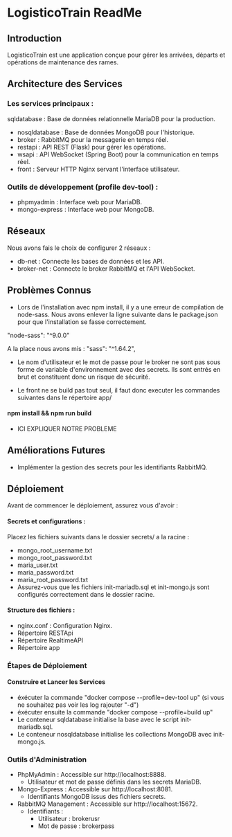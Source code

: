 # LogisticoTrain ReadMe

## Introduction

LogisticoTrain est une application conçue pour gérer les arrivées, départs et opérations de maintenance des rames.

## Architecture des Services

### Les services principaux :

sqldatabase : Base de données relationnelle MariaDB pour la production.

- nosqldatabase : Base de données MongoDB pour l'historique.
- broker : RabbitMQ pour la messagerie en temps réel.
- restapi : API REST (Flask) pour gérer les opérations.
- wsapi : API WebSocket (Spring Boot) pour la communication en temps réel.
- front : Serveur HTTP Nginx servant l'interface utilisateur.

### Outils de développement (profile dev-tool) :

- phpmyadmin : Interface web pour MariaDB.
- mongo-express : Interface web pour MongoDB.

## Réseaux

Nous avons fais le choix de configurer 2 réseaux :

- db-net : Connecte les bases de données et les API.
- broker-net : Connecte le broker RabbitMQ et l'API WebSocket.

## Problèmes Connus

- Lors de l'installation avec npm install, il y a une erreur de compilation de node-sass.
  Nous avons enlever la ligne suivante dans le package.json pour que l'installation se fasse correctement.

"node-sass": "^9.0.0"

A la place nous avons mis : "sass": "^1.64.2",

- Le nom d'utilisateur et le mot de passe pour le broker ne sont pas sous forme de variable d'environnement avec des secrets.
  Ils sont entrés en brut et constituent donc un risque de sécurité.

- Le front ne se build pas tout seul, il faut donc executer les commandes suivantes dans le répertoire app/

#### npm install && npm run build

- ICI EXPLIQUER NOTRE PROBLEME

## Améliorations Futures

- Implémenter la gestion des secrets pour les identifiants RabbitMQ.

## Déploiement

Avant de commencer le déploiement, assurez vous d'avoir :

#### Secrets et configurations :

Placez les fichiers suivants dans le dossier secrets/ a la racine :

- mongo_root_username.txt
- mongo_root_password.txt
- maria_user.txt
- maria_password.txt
- maria_root_password.txt
- Assurez-vous que les fichiers init-mariadb.sql et init-mongo.js sont configurés correctement dans le dossier racine.

#### Structure des fichiers :

- nginx.conf : Configuration Nginx.
- Répertoire RESTApi
- Répertoire RealtimeAPI
- Répertoire app

### Étapes de Déploiement

#### Construire et Lancer les Services

- éxécuter la commande "docker compose --profile=dev-tool up" (si vous ne souhaitez pas voir les log rajouter "-d")
- éxécuter ensuite la commande "docker compose --profile=build up"
- Le conteneur sqldatabase initialise la base avec le script init-mariadb.sql.
- Le conteneur nosqldatabase initialise les collections MongoDB avec init-mongo.js.

### Outils d'Administration

- PhpMyAdmin : Accessible sur http://localhost:8888.
  - Utilisateur et mot de passe définis dans les secrets MariaDB.
- Mongo-Express : Accessible sur http://localhost:8081.
  - Identifiants MongoDB issus des fichiers secrets.
- RabbitMQ Management : Accessible sur http://localhost:15672.
  - Identifiants :
    - Utilisateur : brokerusr
    - Mot de passe : brokerpass
